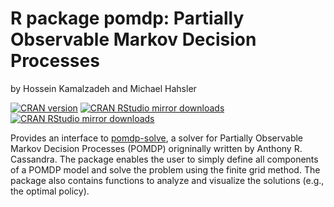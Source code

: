 # R package pomdp: Partially Observable Markov Decision Processes

by Hossein Kamalzadeh and Michael Hahsler

[![CRAN version](http://www.r-pkg.org/badges/version/pomdp)](https://cran.r-project.org/package=pomdp)
[![CRAN RStudio mirror downloads](http://cranlogs.r-pkg.org/badges/grand-total/pomdp)](https://cran.r-project.org/package=pomdp)
[![CRAN RStudio mirror downloads](http://cranlogs.r-pkg.org/badges/pomdp)](https://cran.r-project.org/package=pomdp)

Provides an interface to [pomdp-solve](http://www.pomdp.org/code/index.html), a solver for Partially Observable Markov Decision Processes (POMDP) origninally written by Anthony R. Cassandra. The package enables the user to simply define all components of a POMDP model and solve the problem using the finite grid method. The package also contains functions to analyze and visualize the solutions (e.g., the optimal policy).
